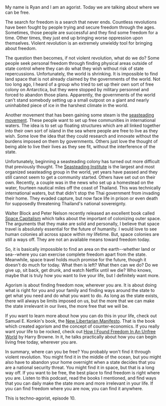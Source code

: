 My name is Ryan and I am an agorist. Today we are talking about where we can be free.

The search for freedom is a search that never ends. Countless revolutions have been fought by people trying and secure freedom through the ages. Sometimes, those people are successful and they find some freedom for a time. Other times, they just end up bringing worse oppression upon themselves. Violent revolution is an extremely unwieldy tool for bringing about freedom.

The question then becomes, if not violent revolution, what do we do? Some people seek personal freedom through finding physical areas outside of state control where they can do what they wish without risk of state repercussions. Unfortunately, the world is shrinking. It is impossible to find land space that is not already claimed by the governments of the world. Not too long ago, I heard of a group who tried to set up their own sort of free colony on Antarctica, but they were stopped by military personnel and forced to abandon those plans. Apparently, the governments of the world can't stand somebody setting up a small outpost on a giant and nearly uninhabited piece of ice in the harshest climate in the world.

Another movement that has been gaining some steam is the [seasteading movement](https://www.amazon.com/gp/product/1451699263/ref=as_li_qf_asin_il_tl?ie=UTF8&tag=technoagorist-20&creative=9325&linkCode=as2&creativeASIN=1451699263&linkId=af6a55aafd03f259794c0a171325023c). These people want to set up free communities in international waters. The idea is to set up floating structures which are all linked together into their own sort of island in the sea where people are free to live as they wish. Some love the idea that they could research and innovate without the burdens imposed on them by governments. Others just love the thought of being able to live their lives as they see fit, without the interference of the state.

Unfortunately, beginning a seasteading colony has turned out more difficult that previously thought. The [Seasteading Institute](https://www.seasteading.org/) is the largest and most organized seasteading group in the world, yet years have passed and they still cannot seem to get a community started. Others have set out on their own. Recently, a couple was in the news who set up a homestead on the water, fourteen nautical miles off the coast of Thailand. This was technically international waters, but that didn't stop the Thai government from invading their home. They evaded capture, but now face life in prison or even death for supposedly threatening Thailand's national sovereignty.

Walter Block and Peter Nelson recently released an excellent book called [Space Capitalism](https://www.amazon.com/gp/product/3319746502/ref=as_li_qf_asin_il_tl?ie=UTF8&tag=technoagorist-20&creative=9325&linkCode=as2&creativeASIN=3319746502&linkId=abeb31e2facb028b62aae8fd1898dca6) which talks about the important of colonizing outer space. The arguments that they make are solid and personally, I believe that space travel is absolutely essential for the future of humanity. I would love to see human colonies all across space within my lifetime. But, space colonies are still a ways off. They are not an available means toward freedom today.

So, it is basically impossible to find an area on the earth--whether land or sea--where you can exercise complete freedom apart from the state. Meanwhile, space travel holds much promise for the future, though it doesn't do much for today. What then is left? What then can we do? Do we give up, sit back, get drunk, and watch Netflix until we die? Who knows, maybe that is truly how you want to live your life, but I definitely want more.

Agorism is about finding freedom now, wherever you are. It is about doing what is right for you and your family and finding ways around the state to get what you need and do what you want to do. As long as the state exists, there will always be limits imposed on us, but the more that we can make the state irrelevant in our lives, the more free that we will be.

If you want to learn more about how you can do this in your life, check out Samuel E. Konkin's book, the [New Libertarian Manifesto](https://www.amazon.com/gp/product/0977764923/ref=as_li_qf_asin_il_tl?ie=UTF8&tag=technoagorist-20&creative=9325&linkCode=as2&creativeASIN=0977764923&linkId=a47f325b53a2334ab805eea814d46e97). That is the book which created agorism and the concept of counter-economics. If you really want your life to be rocked, check out [How I Found Freedom In An Unfree World](https://www.amazon.com/gp/product/B00M20I134/ref=as_li_qf_asin_il_tl?ie=UTF8&tag=technoagorist-20&creative=9325&linkCode=as2&creativeASIN=B00M20I134&linkId=c6d9abc66c9c467fc9a74b60179f6d8a) by Harry Browne. In it, he talks practically about how you can begin living free today, wherever you are.

In summary, where can you be free? You probably won't find it through violent revolution. You might find it in the middle of the ocean, but you might also have to abandon your home overnight when a state decides that you are a national security threat. You might find it in space, but that is a long way off. If you want to be free, the best place to find freedom is right where you are. Listen to this podcast, read the books I mentioned, and find ways that you can daily make the state more and more irrelevant in your life. If you can find freedom where you are now, you can find it anywhere.

This is techno-agorist, episode 10.

